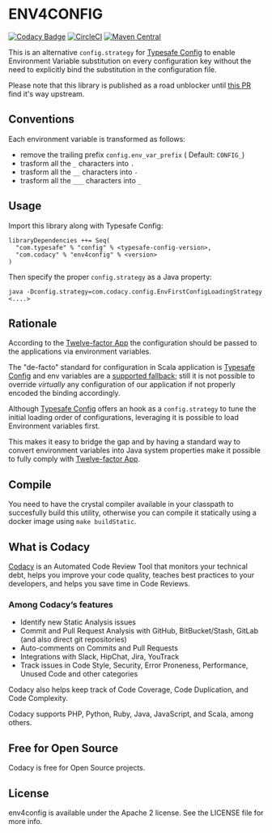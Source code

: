 
# ENV4CONFIG

[![Codacy Badge](https://api.codacy.com/project/badge/Grade/c811f6b557ee4e44ad373084015ba0b3)](https://www.codacy.com/app/Codacy/env2props?utm_source=github.com&amp;utm_medium=referral&amp;utm_content=codacy/env4config&amp;utm_campaign=Badge_Grade)
[![CircleCI](https://circleci.com/gh/codacy/env4config.svg?style=svg)](https://circleci.com/gh/codacy/env4config)
[![Maven Central](https://maven-badges.herokuapp.com/maven-central/com.codacy/env4config/badge.svg)](https://maven-badges.herokuapp.com/maven-central/com.codacy/env4config)


This is an alternative `config.strategy` for [Typesafe Config](https://github.com/lightbend/config) to enable Environment Variable substitution on every configuration key without the need to explicitly bind the substitution in the configuration file.

Please note that this library is published as a road unblocker until [this PR](https://github.com/lightbend/config/pull/620) find it's way upstream.

## Conventions

Each environment variable is transformed as follows:

 - remove the trailing prefix `config.env_var_prefix` ( Default: `CONFIG_`)
 - trasform all the `_` characters into `.`
 - trasform all the `__` characters into `-`
 - trasform all the `___` characters into `_`

## Usage

Import this library along with Typesafe Config:
```
libraryDependencies ++= Seq(
  "com.typesafe" % "config" % <typesafe-config-version>,
  "com.codacy" % "env4config" % <version>
)
```
Then specify the proper `config.strategy` as a Java property:
```
java -Dconfig.strategy=com.codacy.config.EnvFirstConfigLoadingStrategy <....>
```

## Rationale

According to the [Twelve-factor App](https://12factor.net/config) the configuration should be passed to the applications via environment variables.

The "de-facto" standard for configuration in Scala application is [Typesafe Config](https://github.com/lightbend/config) and env variables are a [supported fallback](https://github.com/lightbend/config#optional-system-or-env-variable-overrides); still it is not possible to override *virtually* any configuration of our application if not properly encoded the binding accordingly.

Although [Typesafe Config](https://github.com/lightbend/config#overview) offers an hook as a `config.strategy` to tune the initial loading order of configurations, leveraging it is possible to load Environment variables first.

This makes it easy to bridge the gap and by having a standard way to convert environment variables into Java system properties make it possible to fully comply with [Twelve-factor App](https://12factor.net/config).

## Compile

You need to have the crystal compiler available in your classpath to succesfully build this utility, otherwise you can compile it statically using a docker image using `make buildStatic`.

## What is Codacy

[Codacy](https://www.codacy.com/) is an Automated Code Review Tool that monitors your technical debt, helps you improve your code quality, teaches best practices to your developers, and helps you save time in Code Reviews.

### Among Codacy’s features

- Identify new Static Analysis issues
- Commit and Pull Request Analysis with GitHub, BitBucket/Stash, GitLab (and also direct git repositories)
- Auto-comments on Commits and Pull Requests
- Integrations with Slack, HipChat, Jira, YouTrack
- Track issues in Code Style, Security, Error Proneness, Performance, Unused Code and other categories

Codacy also helps keep track of Code Coverage, Code Duplication, and Code Complexity.

Codacy supports PHP, Python, Ruby, Java, JavaScript, and Scala, among others.

## Free for Open Source

Codacy is free for Open Source projects.

## License

env4config is available under the Apache 2 license. See the LICENSE file for more info.
